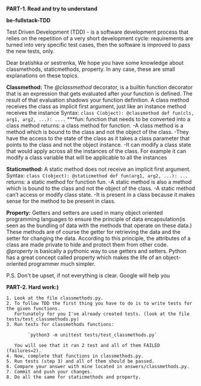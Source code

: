 **PART-1. Read and try to understand**

**be-fullstack-TDD**

Test Driven Development (TDD) - is a software development process that relies on the repetition of a very short development cycle: requirements are turned into very specific test cases, then the software is improved to pass the new tests, only.

Dear bratishka or sestrenka, We hope you have some knowledge about classmethods, staticmethods, property.
In any case, these are small explanations on these topics.

**Classmethod:**
    The *@classmethod* decorator, is a builtin function decorator that is an expression that gets evaluated after your function is defined. The result of that evaluation shadows your function definition.
    A class method receives the class as implicit first argument, just like an instance method receives the instance
    Syntax:
    ```
    class C(object):
        @classmethod
        def fun(cls, arg1, arg2, ...):
        ....
    ```
    ***fun: function that needs to be converted into a class method
    returns: a class method for function.
    -A class method is a method which is bound to the class and not the object of the class.
    -They have the access to the state of the class as it takes a class parameter that points to the class and not the object instance.
    -It can modify a class state that would apply across all the instances of the class. For example it can modify a class variable that will be applicable to all the instances

**Staticmethod:**
    A static method does not receive an implicit first argument.
    Syntax:
    ```
    class C(object):
        @staticmethod
        def fun(arg1, arg2, ...):
            ...
            ```
    returns: a static method for function fun.
    -A static method is also a method which is bound to the class and not the object of the class.
    -A static method can’t access or modify class state.
    -It is present in a class because it makes sense for the method to be present in class.

**Property:**
    Getters and setters are used in many object oriented programming languages to ensure the principle of data encapsulation(is seen as the bundling of data with the methods that operate on these data.)
    These methods are of course the getter for retrieving the data and the setter for changing the data.
    According to this principle, the attributes of a class are made private to hide and protect them from other code.
    *@property* is basically a pythonic way to use getters and setters.
    Python has a great concept called property which makes the life of an object-oriented programmer much simpler.

P.S. Don't be upset, if not everything is clear. Google will help you

**PART-2. Hard work:)**
    
    1. Look at the file classmethods.py.
    2. To follow TDD the first thing you have to do is to write tests for the given functions.
       Fortunately for you I've already created tests. (look at the file tests/test_classmethods.py)
    3. Run tests for classmethods functions:
      
            `python3 -m unittest tests/test_classmethods.py`
                           
       You will see that it ran 2 test and all of them FAILED (failures=2).
    4. Now, complete that functions in classmethods.py.
    5. Run tests (step 3) and all of them should be passed.
    6. Compare your answer with mine located in answers/classmethods.py.
    7. Commit and push your changes.
    8. Do all the same for staticmethods and property.
    
